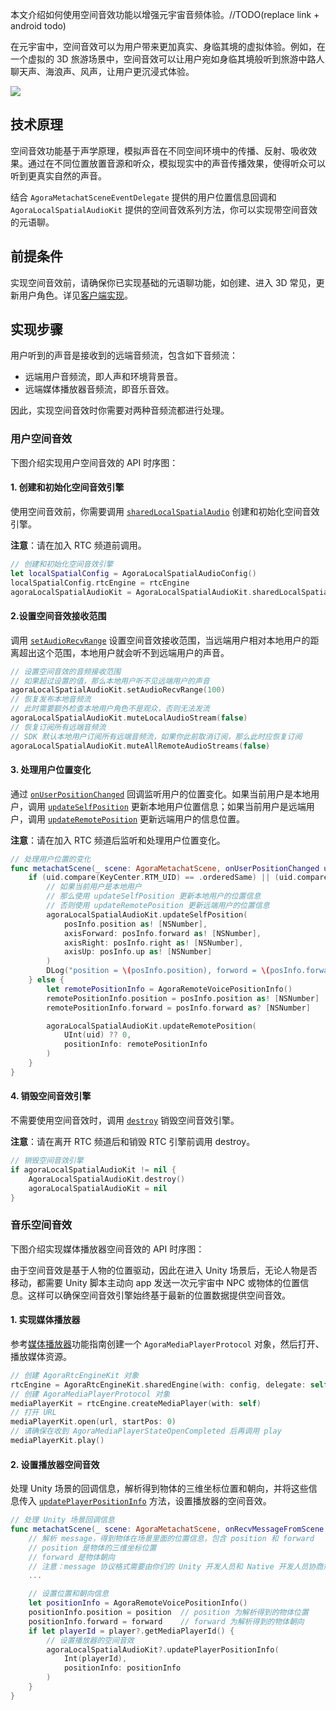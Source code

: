 本文介绍如何使用空间音效功能以增强元宇宙音频体验。//TODO(replace link + android todo)

在元宇宙中，空间音效可以为用户带来更加真实、身临其境的虚拟体验。例如，在一个虚拟的 3D 旅游场景中，空间音效可以让用户宛如身临其境般听到旅游中路人聊天声、海浪声、风声，让用户更沉浸式体验。

![](https://web-cdn.agora.io/docs-files/1679566933312)

## 技术原理

空间音效功能基于声学原理，模拟声音在不同空间环境中的传播、反射、吸收效果。通过在不同位置放置音源和听众，模拟现实中的声音传播效果，使得听众可以听到更真实自然的声音。

结合 `AgoraMetachatSceneEventDelegate` 提供的用户位置信息回调和 `AgoraLocalSpatialAudioKit` 提供的空间音效系列方法，你可以实现带空间音效的元语聊。

## 前提条件

实现空间音效前，请确保你已实现基础的元语聊功能，如创建、进入 3D 常见，更新用户角色。详见[客户端实现](https://docs.agora.io/cn/metachat/metachat_client_ios?platform=All%20Platforms)。


## 实现步骤

用户听到的声音是接收到的远端音频流，包含如下音频流：

- 远端用户音频流，即人声和环境背景音。
- 远端媒体播放器音频流，即音乐音效。

因此，实现空间音效时你需要对两种音频流都进行处理。

### 用户空间音效

下图介绍实现用户空间音效的 API 时序图：

<pic>


#### 1. 创建和初始化空间音效引擎

使用空间音效前，你需要调用 [`sharedLocalSpatialAudio`](https://docs.agora.io/cn/live-streaming-premium-4.x/API%20Reference/java_ng/v4.1.1/API/toc_audio_effect.html#api_ilocalspatialaudioengine_create) 创建和初始化空间音效引擎。

**注意**：请在加入 RTC 频道前调用。

```swift
// 创建和初始化空间音效引擎
let localSpatialConfig = AgoraLocalSpatialAudioConfig()
localSpatialConfig.rtcEngine = rtcEngine
agoraLocalSpatialAudioKit = AgoraLocalSpatialAudioKit.sharedLocalSpatialAudio(with: localSpatialConfig)
```


#### 2.设置空间音效接收范围

调用 [`setAudioRecvRange`](https://docs.agora.io/cn/live-streaming-premium-4.x/API%20Reference/java_ng/API/toc_audio_effect.html?platform=Android#api_ibasespatialaudioengine_setaudiorecvrange) 设置空间音效接收范围，当远端用户相对本地用户的距离超出这个范围，本地用户就会听不到远端用户的声音。

```swift
// 设置空间音效的音频接收范围
// 如果超过设置的值，那么本地用户听不见远端用户的声音
agoraLocalSpatialAudioKit.setAudioRecvRange(100)
// 恢复发布本地音频流
// 此时需要额外检查本地用户角色不是观众，否则无法发流
agoraLocalSpatialAudioKit.muteLocalAudioStream(false)
// 恢复订阅所有远端音频流
// SDK 默认本地用户订阅所有远端音频流，如果你此前取消订阅，那么此时应恢复订阅
agoraLocalSpatialAudioKit.muteAllRemoteAudioStreams(false)
```


#### 3. 处理用户位置变化

通过 [`onUserPositionChanged`](https://docs.agora.io/cn/metachat/metachat_api_android?platform=All%20Platforms#onuserpositionchanged) 回调监听用户的位置变化。如果当前用户是本地用户，调用 [`updateSelfPosition`](https://docs.agora.io/cn/live-streaming-premium-4.x/API%20Reference/java_ng/API/toc_audio_effect.html#api_ibasespatialaudioengine_updateselfposition) 更新本地用户位置信息；如果当前用户是远端用户，调用 [`updateRemotePosition`](https://docs.agora.io/cn/live-streaming-premium-4.x/API%20Reference/java_ng/API/toc_audio_effect.html#api_ilocalspatialaudioengine_updateremoteposition) 更新远端用户的信息位置。

**注意**：请在加入 RTC 频道后监听和处理用户位置变化。

```swift
// 处理用户位置的变化
func metachatScene(_ scene: AgoraMetachatScene, onUserPositionChanged uid: String, posInfo: AgoraMetachatPositionInfo) {
    if (uid.compare(KeyCenter.RTM_UID) == .orderedSame) || (uid.compare("") == .orderedSame) {
        // 如果当前用户是本地用户
        // 那么使用 updateSelfPosition 更新本地用户的位置信息
        // 否则使用 updateRemotePosition 更新远端用户的位置信息
        agoraLocalSpatialAudioKit.updateSelfPosition(
            posInfo.position as! [NSNumber],
            axisForward: posInfo.forward as! [NSNumber],
            axisRight: posInfo.right as! [NSNumber],
            axisUp: posInfo.up as! [NSNumber]
        )
        DLog("position = \(posInfo.position), forword = \(posInfo.forward), right = \(posInfo.right), up = \(posInfo.up)")
    } else {
        let remotePositionInfo = AgoraRemoteVoicePositionInfo()
        remotePositionInfo.position = posInfo.position as! [NSNumber]
        remotePositionInfo.forward = posInfo.forward as? [NSNumber]

        agoraLocalSpatialAudioKit.updateRemotePosition(
            UInt(uid) ?? 0,
            positionInfo: remotePositionInfo
        )
    }
}
```


#### 4. 销毁空间音效引擎

不需要使用空间音效时，调用 [`destroy`](https://docs.agora.io/cn/live-streaming-premium-4.x/API%20Reference/java_ng/API/toc_audio_effect.html#api_ilocalspatialaudioengine_release) 销毁空间音效引擎。

**注意**：请在离开 RTC 频道后和销毁 RTC 引擎前调用 destroy。

```swift
// 销毁空间音效引擎
if agoraLocalSpatialAudioKit != nil {
    AgoraLocalSpatialAudioKit.destroy()
    agoraLocalSpatialAudioKit = nil
}
```


### 音乐空间音效

下图介绍实现媒体播放器空间音效的 API 时序图：

<pic>


由于空间音效是基于人物的位置驱动，因此在进入 Unity 场景后，无论人物是否移动，都需要 Unity 脚本主动向 app 发送一次元宇宙中 NPC 或物体的位置信息。这样可以确保空间音效引擎始终基于最新的位置数据提供空间音效。

#### 1. 实现媒体播放器

参考[媒体播放器](https://docs.agora.io/cn/live-streaming-premium-4.x/media_player_android_ng?platform=Android)功能指南创建一个 `AgoraMediaPlayerProtocol` 对象，然后打开、播放媒体资源。

```swift
// 创建 AgoraRtcEngineKit 对象
rtcEngine = AgoraRtcEngineKit.sharedEngine(with: config, delegate: self)
// 创建 AgoraMediaPlayerProtocol 对象
mediaPlayerKit = rtcEngine.createMediaPlayer(with: self)
// 打开 URL
mediaPlayerKit.open(url, startPos: 0)
// 请确保在收到 AgoraMediaPlayerStateOpenCompleted 后再调用 play
mediaPlayerKit.play()
```

#### 2. 设置播放器空间音效

处理 Unity 场景的回调信息，解析得到物体的三维坐标位置和朝向，并将这些信息传入 [`updatePlayerPositionInfo`](https://docs.agora.io/cn/live-streaming-premium-4.x/API%20Reference/java_ng/API/toc_audio_effect.html#api_ibasespatialaudioengine_updateplayerpositioninfo) 方法，设置播放器的空间音效。


```swift
// 处理 Unity 场景回调信息
func metachatScene(_ scene: AgoraMetachatScene, onRecvMessageFromScene message: Data) {
    // 解析 message，得到物体在场景里面的位置信息，包含 position 和 forward
    // position 是物体的三维坐标位置
    // forward 是物体朝向
    // 注意：message 协议格式需要由你们的 Unity 开发人员和 Native 开发人员协商规定
    ...

    // 设置位置和朝向信息
    let positionInfo = AgoraRemoteVoicePositionInfo()
    positionInfo.position = position  // position 为解析得到的物体位置
    positionInfo.forward = forward    // forward 为解析得到的物体朝向
    if let playerId = player?.getMediaPlayerId() {
        // 设置播放器的空间音效
        agoraLocalSpatialAudioKit?.updatePlayerPositionInfo(
            Int(playerId),
            positionInfo: positionInfo
        )
    }
}
```



